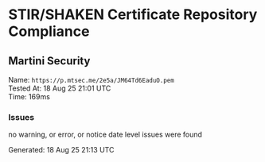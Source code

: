 # STIR/SHAKEN Certificate Repository Compliance

## Martini Security

Name: `https://p.mtsec.me/2e5a/JM64Td6EaduO.pem`\
Tested At: 18 Aug 25 21:01 UTC\
Time: 169ms

### Issues

no warning, or error, or notice date level issues were found

Generated: 18 Aug 25 21:13 UTC